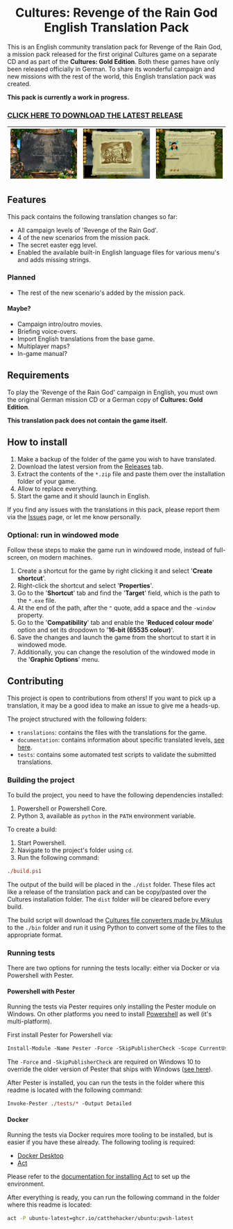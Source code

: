 <h1 align="center">
Cultures: Revenge of the Rain God
<br/>
English Translation Pack
</h1>

This is an English community translation pack for Revenge of the Rain God, a mission pack released for the first original Cultures game on a separate CD and as part of the **Cultures: Gold Edition**. Both these games have only been released officially in German. To share its wonderful campaign and new missions with the rest of the world, this English translation pack was created.

**This pack is currently a work in progress.**

### [CLICK HERE TO DOWNLOAD THE LATEST RELEASE](https://github.com/Basssiiie/Cultures-Revenge-of-the-Rain-God-Translation/releases)

| ![Select campaign window](https://raw.githubusercontent.com/Basssiiie/Cultures-Revenge-of-the-Rain-God-Translation/main/images/campaign-select.png) | ![Briefing for The Departure](https://raw.githubusercontent.com/Basssiiie/Cultures-Revenge-of-the-Rain-God-Translation/main/images/the-departure-briefing.png) | ![Paying tribute for mercenaries](https://raw.githubusercontent.com/Basssiiie/Cultures-Revenge-of-the-Rain-God-Translation/main/images/buying-mercenaries.png) |
|--|--|--|

## Features

This pack contains the following translation changes so far:

- All campaign levels of 'Revenge of the Rain God'.
- 4 of the new scenarios from the mission pack.
- The secret easter egg level.
- Enabled the available built-in English language files for various menu's and adds missing strings.

### Planned

- The rest of the new scenario's added by the mission pack.

#### Maybe?

- Campaign intro/outro movies.
- Briefing voice-overs.
- Import English translations from the base game.
- Multiplayer maps?
- In-game manual?

## Requirements

To play the 'Revenge of the Rain God' campaign in English, you must own the original German mission CD or a German copy of **Cultures: Gold Edition**.

**This translation pack does not contain the game itself.**

## How to install

1. Make a backup of the folder of the game you wish to have translated.
2. Download the latest version from the [Releases](https://github.com/Basssiiie/Cultures-Revenge-of-the-Rain-God-Translation/releases) tab.
3. Extract the contents of the `*.zip` file and paste them over the installation folder of your game.
4. Allow to replace everything.
5. Start the game and it should launch in English.

If you find any issues with the translations in this pack, please report them via the [Issues](https://github.com/Basssiiie/Cultures-Revenge-of-the-Rain-God-Translation/issues) page, or let me know personally.


### Optional: run in windowed mode

Follow these steps to make the game run in windowed mode, instead of full-screen, on modern machines.

1. Create a shortcut for the game by right clicking it and select '**Create shortcut**'.
2. Right-click the shortcut and select '**Properties**'.
3. Go to the '**Shortcut**' tab and find the '**Target**' field, which is the path to the `*.exe` file.
4. At the end of the path, after the `"` quote, add a space and the `-window` property.
5. Go to the '**Compatibility**' tab and enable the '**Reduced colour mode**' option and set its dropdown to '**16-bit (65535 colour)**'.
6. Save the changes and launch the game from the shortcut to start it in windowed mode.
7. Additionally, you can change the resolution of the windowed mode in the '**Graphic Options**' menu.


## Contributing

This project is open to contributions from others! If you want to pick up a translation, it may be a good idea to make an issue to give me a heads-up.

The project structured with the following folders:

- `translations`: contains the files with the translations for the game.
- `documentation`: contains information about specific translated levels, [see here](./documentation/README.md).
- `tests`: contains some automated test scripts to validate the submitted translations.

### Building the project

To build the project, you need to have the following dependencies installed:

1. Powershell or Powershell Core.
2. Python 3, available as `python` in the `PATH` environment variable.

To create a build:

1. Start Powershell.
2. Navigate to the project's folder using `cd`.
3. Run the following command:
```ps
./build.ps1
```

The output of the build will be placed in the `./dist` folder. These files act like a release of the translation pack and can be copy/pasted over the Cultures installation folder. The `dist` folder will be cleared before every build.

The build script will download the [Cultures file converters made by Mikulus](https://culturesnation.pl/serwerdownload.php?cat_id=8&download_id=403#go) to the `./bin` folder and run it using Python to convert some of the files to the appropriate format.


### Running tests

There are two options for running the tests locally: either via Docker or via Powershell with Pester.

#### Powershell with Pester

Running the tests via Pester requires only installing the Pester module on Windows. On other platforms you need to install [Powershell](https://github.com/PowerShell/PowerShell#readme) as well (it's multi-platform).

First install Pester for Powershell via:
```ps
Install-Module -Name Pester -Force -SkipPublisherCheck -Scope CurrentUser
```

The `-Force` and `-SkipPublisherCheck` are required on Windows 10 to override the older version of Pester that ships with Windows ([see here](https://pester.dev/docs/introduction/installation#installing-from-psgallery-on-windows-10-or-windows-server-2016)).

After Pester is installed, you can run the tests in the folder where this readme is located with the following command:
```ps
Invoke-Pester ./tests/* -Output Detailed
```

#### Docker

Running the tests via Docker requires more tooling to be installed, but is easier if you have these already. The following tooling is required:

- [Docker Desktop](https://docs.docker.com/get-docker)
- [Act](https://github.com/nektos/act#readme)

Please refer to the [documentation for installing Act](https://github.com/nektos/act#installation) to set up the environment.

After everything is ready, you can run the following command in the folder where this readme is located:
```bash
act -P ubuntu-latest=ghcr.io/catthehacker/ubuntu:pwsh-latest
```
